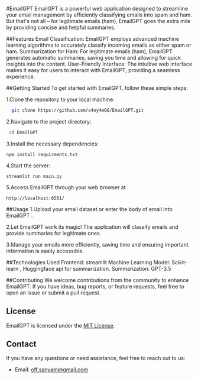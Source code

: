 #EmailGPT
EmailGPT is a powerful web application designed to streamline your email management by efficiently classifying emails into spam and ham. But that's not all – for legitimate emails (ham), EmailGPT goes the extra mile by providing concise and helpful summaries.

##Features
Email Classification: EmailGPT employs advanced machine learning algorithms to accurately classify incoming emails as either spam or ham.
Summarization for Ham: For legitimate emails (ham), EmailGPT generates automatic summaries, saving you time and allowing for quick insights into the content.
User-Friendly Interface: The intuitive web interface makes it easy for users to interact with EmailGPT, providing a seamless experience.

##Getting Started
To get started with EmailGPT, follow these simple steps:

1.Clone the repository to your local machine:
```bash
  git clone https://github.com/s4ny4mOG/EmailGPT.git
```
2.Navigate to the project directory:
 ```bash
  cd EmailGPT
```
3.Install the necessary dependencies:
  ```
  npm install requirments.txt
  ```
4.Start the server:
  ```
  streamlit run main.py
  ```
5.Access EmailGPT through your web browser at 
```
http://localhost:8501/
```


##Usage
1.Upload your email dataset or enter the body of email into EmailGPT  .

2.Let EmailGPT work its magic! The application will classify emails and provide summaries for legitimate ones.

3.Manage your emails more efficiently, saving time and ensuring important information is easily accessible.

##Technologies Used
Frontend: streamlit
Machine Learning Model: Scikit-learn , Huggingface api for summarization.
Summarization: GPT-3.5

##Contributing
We welcome contributions from the community to enhance EmailGPT. If you have ideas, bug reports, or feature requests, feel free to open an issue or submit a pull request.

## License

EmailGPT is licensed under the [MIT License](LICENSE).

## Contact

If you have any questions or need assistance, feel free to reach out to us:
- Email: off.sanyam@gmail.com
